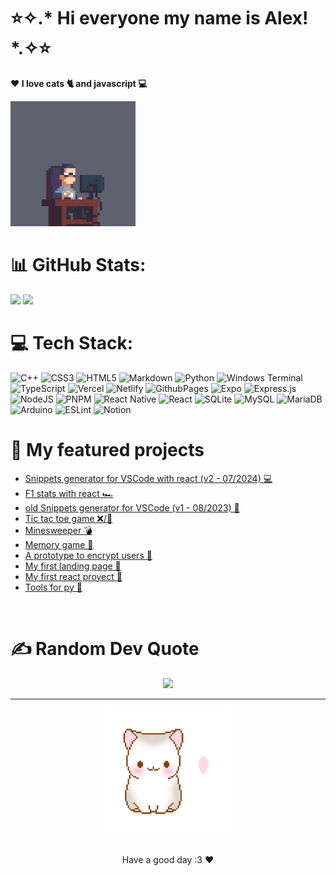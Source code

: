 # ⭐✧.* Hi everyone my name is Alex! *.✧⭐

  **❤️ I love cats 🐈 and javascript 💻**
  
  <img src="assets/images/coding.gif" alt="se calló :(" height="200px">
  
<!--   <img src="assets/images/star-logo-rounded.png" alt="se calló :(" height="200px"> -->
<!---
alexwithstars/alexwithstars is a ✨ special ✨ repository because its `README.md` (this file) appears on your GitHub profile.
You can click the Preview link to take a look at your changes.
--->

# 📊 GitHub Stats:
![](https://github-readme-stats.vercel.app/api?username=alexwithstars&theme=react&hide_border=true&include_all_commits=false&count_private=false)
![](https://github-readme-stats.vercel.app/api/top-langs/?username=alexwithstars&theme=react&hide_border=true&include_all_commits=false&count_private=false&layout=compact)
<br>

# 💻 Tech Stack:
![C++](https://img.shields.io/badge/c++-%2300599C.svg?style=for-the-badge&logo=c%2B%2B&logoColor=white) ![CSS3](https://img.shields.io/badge/css3-%231572B6.svg?style=for-the-badge&logo=css3&logoColor=white) ![HTML5](https://img.shields.io/badge/html5-%23E34F26.svg?style=for-the-badge&logo=html5&logoColor=white) ![Markdown](https://img.shields.io/badge/markdown-%23000000.svg?style=for-the-badge&logo=markdown&logoColor=white) ![Python](https://img.shields.io/badge/python-3670A0?style=for-the-badge&logo=python&logoColor=ffdd54) ![Windows Terminal](https://img.shields.io/badge/Windows%20Terminal-%234D4D4D.svg?style=for-the-badge&logo=windows-terminal&logoColor=white) ![TypeScript](https://img.shields.io/badge/typescript-%23007ACC.svg?style=for-the-badge&logo=typescript&logoColor=white) ![Vercel](https://img.shields.io/badge/vercel-%23000000.svg?style=for-the-badge&logo=vercel&logoColor=white) ![Netlify](https://img.shields.io/badge/netlify-%23000000.svg?style=for-the-badge&logo=netlify&logoColor=#00C7B7) ![GithubPages](https://img.shields.io/badge/github%20pages-121013?style=for-the-badge&logo=github&logoColor=white) ![Expo](https://img.shields.io/badge/expo-1C1E24?style=for-the-badge&logo=expo&logoColor=#D04A37) ![Express.js](https://img.shields.io/badge/express.js-%23404d59.svg?style=for-the-badge&logo=express&logoColor=%2361DAFB) ![NodeJS](https://img.shields.io/badge/node.js-6DA55F?style=for-the-badge&logo=node.js&logoColor=white) ![PNPM](https://img.shields.io/badge/pnpm-%234a4a4a.svg?style=for-the-badge&logo=pnpm&logoColor=f69220) ![React Native](https://img.shields.io/badge/react_native-%2320232a.svg?style=for-the-badge&logo=react&logoColor=%2361DAFB) ![React](https://img.shields.io/badge/react-%2320232a.svg?style=for-the-badge&logo=react&logoColor=%2361DAFB) ![SQLite](https://img.shields.io/badge/sqlite-%2307405e.svg?style=for-the-badge&logo=sqlite&logoColor=white) ![MySQL](https://img.shields.io/badge/mysql-%2300000f.svg?style=for-the-badge&logo=mysql&logoColor=white) ![MariaDB](https://img.shields.io/badge/MariaDB-003545?style=for-the-badge&logo=mariadb&logoColor=white) ![Arduino](https://img.shields.io/badge/-Arduino-00979D?style=for-the-badge&logo=Arduino&logoColor=white) ![ESLint](https://img.shields.io/badge/ESLint-4B3263?style=for-the-badge&logo=eslint&logoColor=white) ![Notion](https://img.shields.io/badge/Notion-%23000000.svg?style=for-the-badge&logo=notion&logoColor=white)
<br>

# 📂 My featured projects
- <a href="https://vsnippet.vercel.app">Snippets generator for VSCode with react (v2 - 07/2024) 💻 </a>
- <a href="https://statsf1.vercel.app">F1 stats with react 🏎️ </a>
- <a href="https://alexwithstars.github.io/pages/snipps/">old Snippets generator for VSCode (v1 - 08/2023) 👴 </a>
- <a href="https://alexwithstars.github.io/pages/ter/">Tic tac toe game ❌/🔵 </a>
- <a href="https://alexwithstars.github.io/minesweeper/">Minesweeper 💣 </a>
- <a href="https://alexwithstars.github.io/memory/">Memory game 🧠 </a>
- <a href="https://alexwithstars.github.io/pages/protocrypt/">A prototype to encrypt users 🔑 </a>
- <a href="https://alexwithstars.github.io/pages/audi/">My first landing page 🚗 </a>
- <a href="https://alexwithstars.github.io/TokioApp/">My first react proyect 🏯 </a>
- <a href="https://github.com/alexwithstars/Unique-Tools">Tools for py 🧰 </a>
<!-- - <a href="https://nodemovies-dev-xzxj.2.us-1.fl0.io/view/home">A movie app inspired by @[midudev](https://github.com/midudev)</a> -->
<br>

# ✍️ Random Dev Quote
<div align='center'>
  <img src='https://quotes-github-readme.vercel.app/api?type=horizontal&theme=dark'>
</div>

---

<div align="center">
  <img src="assets/images/LoveCat.gif" alt="se calló :(" height="200px">
  <br><br>
  <p>Have a good day :3 ❤️</p>
</div>
<!-- <img src="assets/images/bongo.gif" alt="se calló :(" height="200px"> -->
